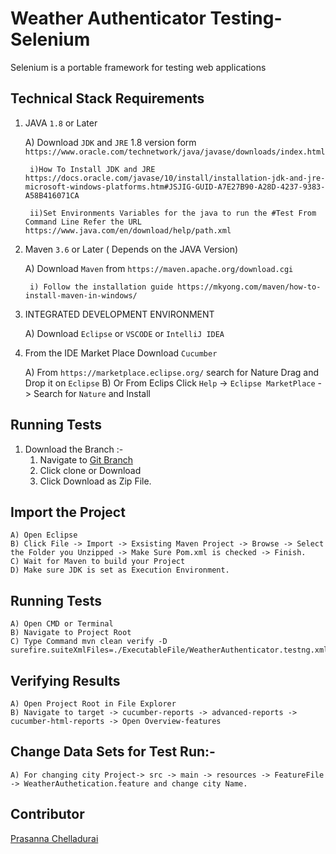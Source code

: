 # Weather Authenticator Testing- Selenium 


Selenium is a portable framework for testing web applications


## Technical Stack Requirements

1) JAVA  ```1.8``` or Later 

	A) Download ```JDK``` and ```JRE``` 1.8 version form  ``` https://www.oracle.com/technetwork/java/javase/downloads/index.html ```
	
		i)How To Install JDK and JRE  https://docs.oracle.com/javase/10/install/installation-jdk-and-jre-microsoft-windows-platforms.htm#JSJIG-GUID-A7E27B90-A28D-4237-9383-A58B416071CA 

		ii)Set Environments Variables for the java to run the #Test From Command Line Refer the URL https://www.java.com/en/download/help/path.xml
	
2) Maven ```3.6``` or Later ( Depends on the JAVA Version) 
	
	A) Download ```Maven``` from ```https://maven.apache.org/download.cgi```
		
		i) Follow the installation guide https://mkyong.com/maven/how-to-install-maven-in-windows/
		

3) INTEGRATED DEVELOPMENT ENVIRONMENT
	
	A) Download ```Eclipse``` or ```VSCODE``` or ```IntelliJ IDEA```
	
4) From the IDE Market Place Download ```Cucumber```
	
	A) From ``` https://marketplace.eclipse.org/ ``` search for Nature Drag and Drop it on ```Eclipse```
	B) Or From Eclips Click ```Help``` -> ```Eclipse MarketPlace``` -> Search for ```Nature``` and Install
	
	
## Running Tests 

1) Download the Branch :- 
	1) Navigate to [Git Branch](https://github.com/prasannachelladurai11/Selenium/tree/Weather_Autheticator_Assignment)
	2) Click clone or Download 
	3) Click Download as Zip File.

## Import the Project
	
	A) Open Eclipse
	B) Click File -> Import -> Exsisting Maven Project -> Browse -> Select the Folder you Unzipped -> Make Sure Pom.xml is checked -> Finish.
	C) Wait for Maven to build your Project
	D) Make sure JDK is set as Execution Environment.
		
## Running Tests 
		
	A) Open CMD or Terminal
	B) Navigate to Project Root
	C) Type Command mvn clean verify -D surefire.suiteXmlFiles=./ExecutableFile/WeatherAuthenticator.testng.xml
	
## Verifying Results
	
	A) Open Project Root in File Explorer
	B) Navigate to target -> cucumber-reports -> advanced-reports -> cucumber-html-reports -> Open Overview-features
	
## Change Data Sets for Test Run:-
    
    A) For changing city Project-> src -> main -> resources -> FeatureFile -> WeatherAuthetication.feature and change city Name.
## Contributor
[Prasanna Chelladurai](www.linkedin.com/in/prasanna-chelladurai-00723144/)   